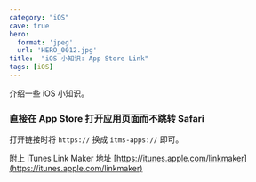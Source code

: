 ```yaml
---
category: "iOS"
cave: true
hero:
  format: 'jpeg'
  url: 'HERO_0012.jpg'
title:  "iOS 小知识: App Store Link"
tags: [iOS]
---
```

介绍一些 iOS 小知识。

### 直接在 App Store 打开应用页面而不跳转 Safari

打开链接时将 `https://` 换成 `itms-apps://` 即可。

附上 iTunes Link Maker 地址 [https://itunes.apple.com/linkmaker](https://itunes.apple.com/linkmaker)




